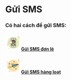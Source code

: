 # Gửi SMS

### Có hai cách để gửi SMS:

#### ![](../../../.gitbook/assets/icons8-business-man-messaging-50.png)[Gửi SMS đơn lẻ](gui-sms-don-le.md)

#### ![](../../../.gitbook/assets/icons8-sent-50.png)[Gửi SMS hàng loạt](gui-sms-hang-loat.md)
